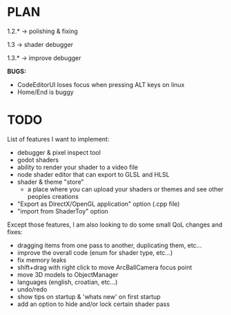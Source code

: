 # PLAN
 1.2.*  -> polishing & fixing

 1.3    -> shader debugger

 1.3.*  -> improve debugger
 
 **BUGS:**
 - CodeEditorUI loses focus when pressing ALT keys on linux
 - Home/End is buggy

# TODO
List of features I want to implement:
 - debugger & pixel inspect tool
 - godot shaders
 - ability to render your shader to a video file
 - node shader editor that can export to GLSL and HLSL
 - shader & theme "store"
   - a place where you can upload your shaders or themes and see other peoples creations
 - "Export as DirectX/OpenGL application" option (.cpp file)
 - "import from ShaderToy" option

Except those features, I am also looking to do some small QoL changes and fixes:
 - dragging items from one pass to another, duplicating them, etc...
 - improve the overall code (enum for shader type, etc...)
 - fix memory leaks
 - shift+drag with right click to move ArcBallCamera focus point
 - move 3D models to ObjectManager
 - languages (english, croatian, etc...)
 - undo/redo
 - show tips on startup & 'whats new' on first startup
 - add an option to hide and/or lock certain shader pass